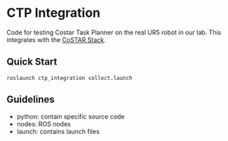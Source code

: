 # CTP Integration

Code for testing Costar Task Planner on the real UR5 robot in our lab. This integrates with the [CoSTAR Stack](https://github.com/cpaxton/costar_stack).

## Quick Start

```
roslaunch ctp_integration collect.launch
```

## Guidelines

  - python: contain specific source code
  - nodes: ROS nodes
  - launch: contains launch files

